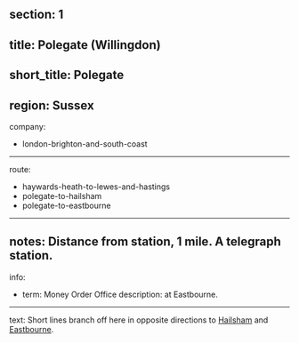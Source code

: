 section: 1
----
title: Polegate (Willingdon)
----
short_title: Polegate
----
region: Sussex
----
company:
- london-brighton-and-south-coast
----
route:
- haywards-heath-to-lewes-and-hastings
- polegate-to-hailsham
- polegate-to-eastbourne
----
notes: Distance from station, 1 mile. A telegraph station.
----
info:
- term: Money Order Office
  description: at Eastbourne.
----
text: Short lines branch off here in opposite directions to [Hailsham](/stations/hailsham) and [Eastbourne](/stations/eastbourne).
